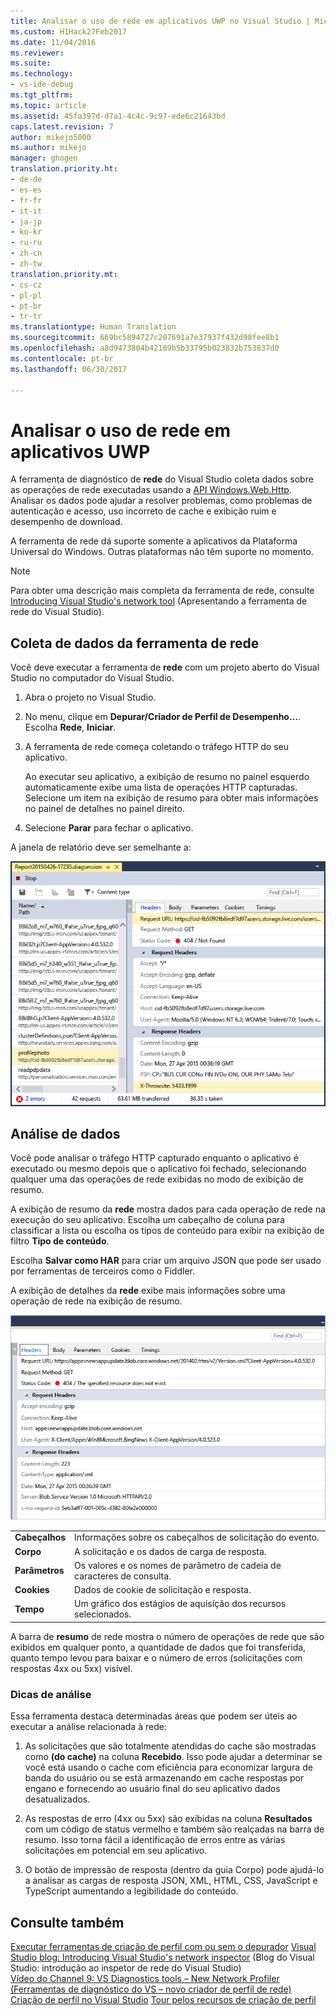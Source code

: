 ```yaml
---
title: Analisar o uso de rede em aplicativos UWP no Visual Studio | Microsoft Docs
ms.custom: H1Hack27Feb2017
ms.date: 11/04/2016
ms.reviewer: 
ms.suite: 
ms.technology:
- vs-ide-debug
ms.tgt_pltfrm: 
ms.topic: article
ms.assetid: 45fa397d-d7a1-4c4c-9c97-ede6c21643bd
caps.latest.revision: 7
author: mikejo5000
ms.author: mikejo
manager: ghogen
translation.priority.ht:
- de-de
- es-es
- fr-fr
- it-it
- ja-jp
- ko-kr
- ru-ru
- zh-cn
- zh-tw
translation.priority.mt:
- cs-cz
- pl-pl
- pt-br
- tr-tr
ms.translationtype: Human Translation
ms.sourcegitcommit: 669bc5894727c207691a7e37937f432d98fee8b1
ms.openlocfilehash: a8d9473804b42169b5b33795b023832b753837d0
ms.contentlocale: pt-br
ms.lasthandoff: 06/30/2017

---
```

# <a name="analyze-network-usage-in-uwp-apps"></a>Analisar o uso de rede em aplicativos UWP
A ferramenta de diagnóstico de **rede** do Visual Studio coleta dados sobre as operações de rede executadas usando a [API Windows.Web.Http](/uwp/api/windows.web.http). Analisar os dados pode ajudar a resolver problemas, como problemas de autenticação e acesso, uso incorreto de cache e exibição ruim e desempenho de download.  
  
 A ferramenta de rede dá suporte somente a aplicativos da Plataforma Universal do Windows. Outras plataformas não têm suporte no momento.  
  
> [!NOTE]
>  Para obter uma descrição mais completa da ferramenta de rede, consulte [Introducing Visual Studio's network tool](http://blogs.msdn.com/b/visualstudio/archive/2015/05/04/introducing-visual-studio-s-network-tool.aspx) (Apresentando a ferramenta de rede do Visual Studio).  
  
## <a name="collecting-network-tool-data"></a>Coleta de dados da ferramenta de rede  
 Você deve executar a ferramenta de **rede** com um projeto aberto do Visual Studio no computador do Visual Studio.  
  
1.  Abra o projeto no Visual Studio.  
  
2.  No menu, clique em **Depurar/Criador de Perfil de Desempenho...**. Escolha **Rede**, **Iniciar**.  
  
3.  A ferramenta de rede começa coletando o tráfego HTTP do seu aplicativo.  
  
     Ao executar seu aplicativo, a exibição de resumo no painel esquerdo automaticamente exibe uma lista de operações HTTP capturadas. Selecione um item na exibição de resumo para obter mais informações no painel de detalhes no painel direito.  
  
4.  Selecione **Parar** para fechar o aplicativo.  
  
 A janela de relatório deve ser semelhante a:  
  
 ![A janela de rede](../profiling/media/network_fullwindow.png "NETWORK_FullWindow")  
  
## <a name="analyzing-data"></a>Análise de dados  
 Você pode analisar o tráfego HTTP capturado enquanto o aplicativo é executado ou mesmo depois que o aplicativo foi fechado, selecionando qualquer uma das operações de rede exibidas no modo de exibição de resumo.  
  
 A exibição de resumo da **rede** mostra dados para cada operação de rede na execução do seu aplicativo. Escolha um cabeçalho de coluna para classificar a lista ou escolha os tipos de conteúdo para exibir na exibição de filtro **Tipo de conteúdo**.  
  
 Escolha **Salvar como HAR** para criar um arquivo JSON que pode ser usado por ferramentas de terceiros como o Fiddler.  
  
 A exibição de detalhes da **rede** exibe mais informações sobre uma operação de rede na exibição de resumo.  
  
 ![Painel de detalhes da ferramenta de rede](../profiling/media/network_detailsviewpane.png "NETWORK_DetailsViewPane")  
  
|||  
|-|-|  
|**Cabeçalhos**|Informações sobre os cabeçalhos de solicitação do evento.|  
|**Corpo**|A solicitação e os dados de carga de resposta.|  
|**Parâmetros**|Os valores e os nomes de parâmetro de cadeia de caracteres de consulta.|  
|**Cookies**|Dados de cookie de solicitação e resposta.|  
|**Tempo**|Um gráfico dos estágios de aquisição dos recursos selecionados.|  
  
 A barra de **resumo** de rede mostra o número de operações de rede que são exibidos em qualquer ponto, a quantidade de dados que foi transferida, quanto tempo levou para baixar e o número de erros (solicitações com respostas 4xx ou 5xx) visível.  
  
### <a name="analysis-tips"></a>Dicas de análise  
 Essa ferramenta destaca determinadas áreas que podem ser úteis ao executar a análise relacionada à rede:  
  
1.  As solicitações que são totalmente atendidas do cache são mostradas como **(do cache)** na coluna **Recebido**. Isso pode ajudar a determinar se você está usando o cache com eficiência para economizar largura de banda do usuário ou se está armazenando em cache respostas por engano e fornecendo ao usuário final do seu aplicativo dados desatualizados.  
  
2.  As respostas de erro (4xx ou 5xx) são exibidas na coluna **Resultados** com um código de status vermelho e também são realçadas na barra de resumo. Isso torna fácil a identificação de erros entre as várias solicitações em potencial em seu aplicativo.  
  
3.  O botão de impressão de resposta (dentro da guia Corpo) pode ajudá-lo a analisar as cargas de resposta JSON, XML, HTML, CSS, JavaScript e TypeScript aumentando a legibilidade do conteúdo.  
  
## <a name="see-also"></a>Consulte também  
 [Executar ferramentas de criação de perfil com ou sem o depurador](../profiling/running-profiling-tools-with-or-without-the-debugger.md) [Visual Studio blog: Introducing Visual Studio's network inspector](http://go.microsoft.com/fwlink/?LinkId=535022)  (Blog do Visual Studio: introdução ao inspetor de rede do Visual Studio)  
 [Vídeo do Channel 9: VS Diagnostics tools – New Network Profiler (Ferramentas de diagnóstico do VS – novo criador de perfil de rede)](http://channel9.msdn.com/Series/ConnectOn-Demand/206) [Criação de perfil no Visual Studio](../profiling/index.md) [Tour pelos recursos de criação de perfil](../profiling/profiling-feature-tour.md)
